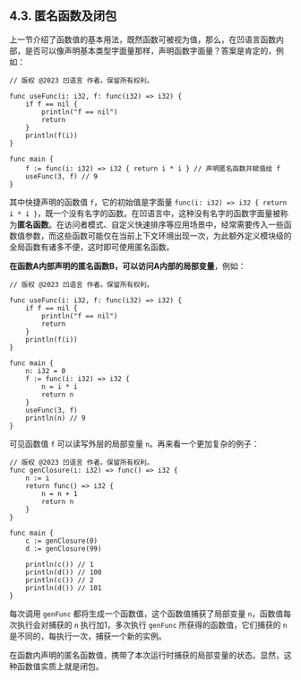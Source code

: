 ## 4.3. 匿名函数及闭包

上一节介绍了函数值的基本用法，既然函数可被视为值，那么，在凹语言函数内部，是否可以像声明基本类型字面量那样，声明函数字面量？答案是肯定的，例如：
```wa
// 版权 @2023 凹语言 作者。保留所有权利。

func useFunc(i: i32, f: func(i32) => i32) {
	if f == nil {
		println("f == nil")
		return
	}
	println(f(i))
}

func main {
	f := func(i: i32) => i32 { return i * i } // 声明匿名函数并赋值给 f
	useFunc(3, f) // 9
}
```

其中快捷声明的函数值 `f`，它的初始值是字面量 `func(i: i32) => i32 { return i * i }`，既一个没有名字的函数。在凹语言中，这种没有名字的函数字面量被称为**匿名函数**。在访问者模式、自定义快速排序等应用场景中，经常需要传入一些函数值参数，而这些函数可能仅在当前上下文环境出现一次，为此额外定义模块级的全局函数有诸多不便，这时即可使用匿名函数。

**在函数A内部声明的匿名函数B，可以访问A内部的局部变量**，例如：
```wa
// 版权 @2023 凹语言 作者。保留所有权利。

func useFunc(i: i32, f: func(i32) => i32) {
	if f == nil {
		println("f == nil")
		return
	}
	println(f(i))
}

func main {
	n: i32 = 0
	f := func(i: i32) => i32 {
		n = i * i
		return n
	}
	useFunc(3, f)
	println(n) // 9
}
```

可见函数值 `f` 可以读写外层的局部变量 `n`。再来看一个更加复杂的例子：
```wa
// 版权 @2023 凹语言 作者。保留所有权利。
func genClosure(i: i32) => func() => i32 {
	n := i
	return func() => i32 {
		n = n + 1
		return n
	}
}

func main {
	c := genClosure(0)
	d := genClosure(99)

	println(c()) // 1
	println(d()) // 100
	println(c()) // 2
	println(d()) // 101
}
```

每次调用 `genFunc` 都将生成一个函数值，这个函数值捕获了局部变量 `n`，函数值每次执行会对捕获的 `n` 执行加1，多次执行 `genFunc` 所获得的函数值，它们捕获的 `n` 是不同的，每执行一次，捕获一个新的实例。

在函数内声明的匿名函数值，携带了本次运行时捕获的局部变量的状态。显然，这种函数值实质上就是闭包。